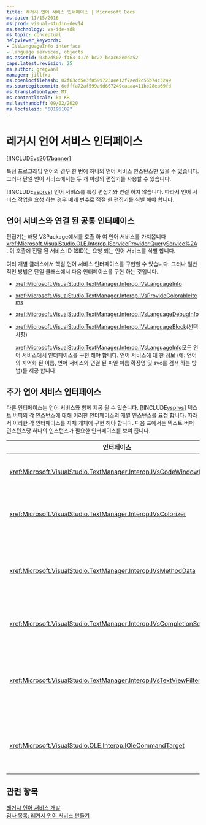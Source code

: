 ```yaml
---
title: 레거시 언어 서비스 인터페이스 | Microsoft Docs
ms.date: 11/15/2016
ms.prod: visual-studio-dev14
ms.technology: vs-ide-sdk
ms.topic: conceptual
helpviewer_keywords:
- IVsLanguageInfo interface
- language services, objects
ms.assetid: 03b2d507-f463-417e-bc22-bdac68eeda52
caps.latest.revision: 25
ms.author: gregvanl
manager: jillfra
ms.openlocfilehash: 02f63cd5e3f0599723aee12f7aed2c56b74c3249
ms.sourcegitcommit: 6cfffa72af599a9d667249caaaa411bb28ea69fd
ms.translationtype: MT
ms.contentlocale: ko-KR
ms.lasthandoff: 09/02/2020
ms.locfileid: "68196102"
---
```

# <a name="legacy-language-service-interfaces"></a>레거시 언어 서비스 인터페이스
[!INCLUDE[vs2017banner](../../includes/vs2017banner.md)]

특정 프로그래밍 언어의 경우 한 번에 하나의 언어 서비스 인스턴스만 있을 수 있습니다. 그러나 단일 언어 서비스에서는 두 개 이상의 편집기를 사용할 수 있습니다.  
  
 [!INCLUDE[vsprvs](../../includes/vsprvs-md.md)] 언어 서비스를 특정 편집기와 연결 하지 않습니다. 따라서 언어 서비스 작업을 요청 하는 경우 매개 변수로 적절 한 편집기를 식별 해야 합니다.  
  
## <a name="common-interfaces-associated-with-language-services"></a>언어 서비스와 연결 된 공통 인터페이스  
 편집기는 해당 VSPackage에서를 호출 하 여 언어 서비스를 가져옵니다 <xref:Microsoft.VisualStudio.OLE.Interop.IServiceProvider.QueryService%2A> . 이 호출에 전달 된 서비스 ID (SID)는 요청 되는 언어 서비스를 식별 합니다.  
  
 여러 개별 클래스에서 핵심 언어 서비스 인터페이스를 구현할 수 있습니다. 그러나 일반적인 방법은 단일 클래스에서 다음 인터페이스를 구현 하는 것입니다.  
  
- <xref:Microsoft.VisualStudio.TextManager.Interop.IVsLanguageInfo>  
  
- <xref:Microsoft.VisualStudio.TextManager.Interop.IVsProvideColorableItems>  
  
- <xref:Microsoft.VisualStudio.TextManager.Interop.IVsLanguageDebugInfo>  
  
- <xref:Microsoft.VisualStudio.TextManager.Interop.IVsLanguageBlock>(선택 사항)  
  
  <xref:Microsoft.VisualStudio.TextManager.Interop.IVsLanguageInfo>모든 언어 서비스에서 인터페이스를 구현 해야 합니다. 언어 서비스에 대 한 정보 (예: 언어의 지역화 된 이름, 언어 서비스와 연결 된 파일 이름 확장명 및 svc를 검색 하는 방법)를 제공 합니다.  
  
## <a name="additional-language-service-interfaces"></a>추가 언어 서비스 인터페이스  
 다른 인터페이스는 언어 서비스와 함께 제공 될 수 있습니다. [!INCLUDE[vsprvs](../../includes/vsprvs-md.md)] 텍스트 버퍼의 각 인스턴스에 대해 이러한 인터페이스의 개별 인스턴스를 요청 합니다. 따라서 이러한 각 인터페이스를 자체 개체에 구현 해야 합니다. 다음 표에서는 텍스트 버퍼 인스턴스당 하나의 인스턴스가 필요한 인터페이스를 보여 줍니다.  
  
|인터페이스|설명|  
|---------------|-----------------|  
|<xref:Microsoft.VisualStudio.TextManager.Interop.IVsCodeWindowManager>|드롭다운 표시줄과 같은 코드 창 장식을 관리 합니다. 메서드를 사용 하 여이 인터페이스를 가져올 수 있습니다 <xref:Microsoft.VisualStudio.TextManager.Interop.IVsLanguageInfo.GetCodeWindowManager%2A> . <xref:Microsoft.VisualStudio.TextManager.Interop.IVsCodeWindowManager>코드 창 마다 하나씩 있습니다.|  
|<xref:Microsoft.VisualStudio.TextManager.Interop.IVsColorizer>|언어 키워드와 구분 기호를 색으로 합니다. 메서드를 사용 하 여이 인터페이스를 가져올 수 있습니다 <xref:Microsoft.VisualStudio.TextManager.Interop.IVsLanguageInfo.GetColorizer%2A> . <xref:Microsoft.VisualStudio.TextManager.Interop.IVsColorizer> 는 그리기 타임에 호출 됩니다. 내에서 계산 집약적인 작업을 수행 하지 <xref:Microsoft.VisualStudio.TextManager.Interop.IVsColorizer> 않거나 성능이 저하 될 수 있습니다.|  
|<xref:Microsoft.VisualStudio.TextManager.Interop.IVsMethodData>|IntelliSense 매개 변수 도구 설명을 제공 합니다. 언어 서비스에서 열기 괄호와 같이 메서드 데이터를 표시 해야 함을 나타내는 문자를 인식 하는 경우 메서드를 호출 하 여 <xref:Microsoft.VisualStudio.TextManager.Interop.IVsMethodTipWindow.SetMethodData%2A> 언어 서비스가 매개 변수 정보 도구 설명을 표시할 준비가 되었음을 텍스트 뷰에 알립니다. 그런 다음 텍스트 뷰는 인터페이스의 메서드를 사용 하 여 언어 서비스를 다시 호출 하 여 <xref:Microsoft.VisualStudio.TextManager.Interop.IVsMethodData> 도구 설명을 표시 하는 데 필요한 정보를 가져옵니다.|  
|<xref:Microsoft.VisualStudio.TextManager.Interop.IVsCompletionSet>|IntelliSense 문 완성 기능을 제공 합니다. 언어 서비스가 완성 목록을 표시할 준비가 되 면 <xref:Microsoft.VisualStudio.TextManager.Interop.IVsTextView.UpdateCompletionStatus%2A> 텍스트 보기에서 메서드를 호출 합니다. 그런 다음 텍스트 뷰는 개체의 메서드를 사용 하 여 언어 서비스로 다시 호출 합니다 <xref:Microsoft.VisualStudio.TextManager.Interop.IVsCompletionSet> .|  
|<xref:Microsoft.VisualStudio.TextManager.Interop.IVsTextViewFilter>|명령 처리기를 사용 하 여 텍스트 뷰를 수정할 수 있습니다. 인터페이스를 구현 하는 클래스 <xref:Microsoft.VisualStudio.TextManager.Interop.IVsTextViewFilter> 도 인터페이스를 구현 해야 합니다 <xref:Microsoft.VisualStudio.OLE.Interop.IOleCommandTarget> . 텍스트 뷰는 <xref:Microsoft.VisualStudio.TextManager.Interop.IVsTextViewFilter> 메서드에 전달 되는 개체를 쿼리하여 개체를 검색 합니다 <xref:Microsoft.VisualStudio.OLE.Interop.IOleCommandTarget> <xref:Microsoft.VisualStudio.TextManager.Interop.IVsTextView.AddCommandFilter%2A> . <xref:Microsoft.VisualStudio.TextManager.Interop.IVsTextViewFilter>각 뷰에 대해 하나의 개체가 있어야 합니다.|  
|<xref:Microsoft.VisualStudio.OLE.Interop.IOleCommandTarget>|사용자가 코드 창에 입력 하는 명령을 차단 합니다. 구현에서 출력 <xref:Microsoft.VisualStudio.OLE.Interop.IOleCommandTarget> 을 모니터링 하 여 사용자 지정 완료 정보 및 보기 수정 제공<br /><br /> <xref:Microsoft.VisualStudio.OLE.Interop.IOleCommandTarget>개체를 텍스트 뷰에 전달 하려면를 호출 <xref:Microsoft.VisualStudio.TextManager.Interop.IVsTextView.AddCommandFilter%2A> 합니다.|  
  
## <a name="see-also"></a>관련 항목  
 [레거시 언어 서비스 개발](../../extensibility/internals/developing-a-legacy-language-service.md)   
 [검사 목록: 레거시 언어 서비스 만들기](../../extensibility/internals/checklist-creating-a-legacy-language-service.md)
